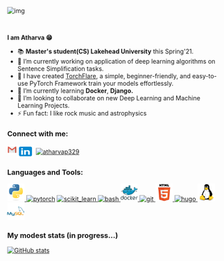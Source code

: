 ![img](https://github.com/Atharva-Phatak/Atharva-Phatak/blob/main/images/Intro.gif)


<br />

**I am Atharva :grin:**

- :books: **Master's student(CS) Lakehead University** this Spring'21.
- 🔭 I’m currently working on application of deep learning algorithms on Sentence Simplification tasks.
-  :tada: I have created [TorchFlare](https://github.com/Atharva-Phatak/torchflare), a simple, beginner-friendly, and easy-to-use PyTorch Framework train your models effortlessly. 
- 🌱 I’m currently learning **Docker**, **Django.**
- 👯 I’m looking to collaborate on new Deep Learning and Machine Learning Projects.
- ⚡ Fun fact: I like rock music and astrophysics 

<h3 align="left">Connect with me:</h3>
<p align="left">
<a href="https://linkedin.com/in/atharva-phatak" target="blank"><img align="center" src="https://raw.githubusercontent.com/Atharva-Phatak/Atharva-Phatak/main/images/icons8-linkedin.svg" alt="atharva-phatak" height="30" width="40" /></a>
<a href="https://kaggle.com/atharvap329" target="blank"><img align="center" src="https://cdn.jsdelivr.net/npm/simple-icons@3.0.1/icons/kaggle.svg" alt="atharvap329" height="30" width="40" /></a>
  <a href="mailTo:athp456@gmail.com">
  <img align="left" alt="Pavan's Facebook" width="22px" src="https://raw.githubusercontent.com/Atharva-Phatak/Atharva-Phatak/main/images/icons8-gmail(1).svg" />
</a>
</p>


<h3 align="left">Languages and Tools:</h3>
<p align="left">
 <a href="https://www.python.org" target="_blank"> <img src="https://raw.githubusercontent.com/devicons/devicon/master/icons/python/python-original.svg" alt="python" width="40" height="40"/> </a> 
  <a href="https://pytorch.org/" target="_blank"> <img src="https://www.vectorlogo.zone/logos/pytorch/pytorch-icon.svg" alt="pytorch" width="40" height="40"/></a> 
  <a href="https://scikit-learn.org/" target="_blank"> <img src="https://upload.wikimedia.org/wikipedia/commons/0/05/Scikit_learn_logo_small.svg" alt="scikit_learn" width="40" height="40"/> </a> 
 <a href="https://www.gnu.org/software/bash/" target="_blank"> <img src="https://www.vectorlogo.zone/logos/gnu_bash/gnu_bash-icon.svg" alt="bash" width="40" height="40"/> </a> 
 <a href="https://www.docker.com/" target="_blank"> <img src="https://raw.githubusercontent.com/devicons/devicon/master/icons/docker/docker-original-wordmark.svg" alt="docker" width="40" height="40"/> </a> 
 <a href="https://git-scm.com/" target="_blank"> <img src="https://www.vectorlogo.zone/logos/git-scm/git-scm-icon.svg" alt="git" width="40" height="40"/> </a> 
  <a href="https://www.w3.org/html/" target="_blank"> <img src="https://raw.githubusercontent.com/devicons/devicon/master/icons/html5/html5-original-wordmark.svg" alt="html5" width="40" height="40"/> </a> 
  <a href="https://gohugo.io/" target="_blank"> <img src="https://api.iconify.design/logos-hugo.svg" alt="hugo" width="40" height="40"/> </a> 
  <a href="https://www.linux.org/" target="_blank"> <img src="https://raw.githubusercontent.com/devicons/devicon/master/icons/linux/linux-original.svg" alt="linux" width="40" height="40"/> </a> 
  <a href="https://www.mysql.com/" target="_blank"> <img src="https://raw.githubusercontent.com/devicons/devicon/master/icons/mysql/mysql-original-wordmark.svg" alt="mysql" width="40" height="40"/> </a> 
 </p>

### My modest stats (in progress...)
[![GitHub stats](https://github-readme-stats.vercel.app/api?username=Atharva-Phatak&hide_border=true&show_icons=true&hide_title=true&theme=tokyonight&include_all_commits=true&count_private=true)](https://github.com/anuraghazra/github-readme-stats)
